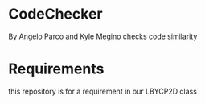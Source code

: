 # CodeChecker
By Angelo Parco and Kyle Megino
checks code similarity

# Requirements
this repository is for a requirement in our LBYCP2D class

